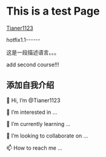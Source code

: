 <h1>This is a test Page</h1>


[Tianer1123](http://Tianer1123.github.io)


hotfix1.1------


这是一段描述语言。。。


add second course!!!


## 添加自我介绍

👋 Hi, I’m @Tianer1123

👀 I’m interested in ...

🌱 I’m currently learning ...

💞️ I’m looking to collaborate on ...

📫 How to reach me ...

